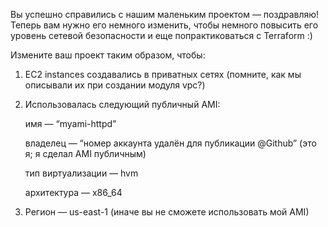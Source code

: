 Вы успешно справились с нашим маленьким проектом — поздравляю! Теперь вам нужно его немного изменить, чтобы немного повысить его уровень сетевой безопасности и еще попрактиковаться с Terraform :)

Измените ваш проект таким образом, чтобы:

1. EC2 instances создавались в приватных сетях (помните, как мы описывали их при создании модуля vpc?)
   
2. Использовалась следующий публичный AMI:
   
   имя — “myami-httpd”
   
   владелец — “номер аккаунта удалён для публикации @Github” (это я; я сделал AMI публичным)
   
   тип виртуализации — hvm
   
   архитектура — x86_64
   
3. Регион — us-east-1 (иначе вы не сможете использовать мой AMI)